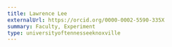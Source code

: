 ```yaml
---
title: Lawrence Lee
externalUrl: https://orcid.org/0000-0002-5590-335X
summary: Faculty, Experiment
type: universityoftennesseeknoxville
---
```

